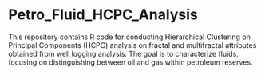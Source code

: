 # Petro_Fluid_HCPC_Analysis
This repository contains R code for conducting Hierarchical Clustering on Principal Components (HCPC) analysis on fractal and multifractal attributes obtained from well logging analysis. The goal is to characterize fluids, focusing on distinguishing between oil and gas within petroleum reserves.
